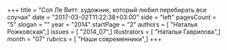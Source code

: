 +++
title = "Сол Ле Bитт: художник, который любил перебирать все случаи"
date = "2017-03-02T11:22:38+03:00"
side = "left"
pagesCount = "5"
slogan = ""
year = "2014"
startPage = "2"
authors = [ "Наталья Рожковская",]
issues = [ "2014_07",]
illustrators = [ "Наталья Гаврилова",]
month = "07"
rubrics = [ "Наши современники",]
+++
